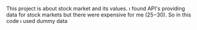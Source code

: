 This project is about stock market and its values. ı found API's providing data for stock markets but there were expensive for me (25$-30$). So in this code ı used dummy data
